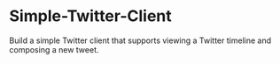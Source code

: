 # Simple-Twitter-Client
Build a simple Twitter client that supports viewing a Twitter timeline and composing a new tweet.
